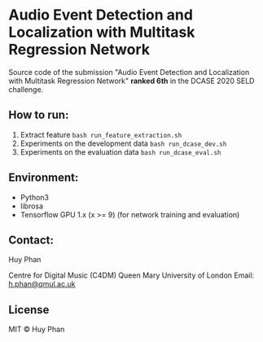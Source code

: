 # Audio Event Detection and Localization with Multitask Regression Network
Source code of the submission "Audio Event Detection and Localization with Multitask Regression Network" __ranked 6th__ in the DCASE 2020 SELD challenge.


How to run:
-------------
1. Extract feature
`bash run_feature_extraction.sh`
2. Experiments on the development data
`bash run_dcase_dev.sh`
3. Experiments on the evaluation data
`bash run_dcase_eval.sh`

Environment:
-------------
- Python3
- librosa
- Tensorflow GPU 1.x (x >= 9) (for network training and evaluation)

Contact:
-------------
Huy Phan 

Centre for Digital Music (C4DM) 
Queen Mary University of London 
Email: h.phan@qmul.ac.uk
  
License
-------------
MIT © Huy Phan

